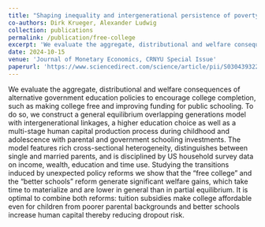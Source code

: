 ```yaml
---
title: "Shaping inequality and intergenerational persistence of poverty: Free college or better schools?" (with Dirk Krueger and Alexander Ludwig)
co-authors: Dirk Krueger, Alexander Ludwig
collection: publications
permalink: /publication/free-college
excerpt: 'We evaluate the aggregate, distributional and welfare consequences of alternative government education policies to encourage college completion, such as making college free and improving funding for public schooling. To do so, we construct a general equilibrium overlapping generations model with intergenerational linkages, a higher education choice as well as a multi-stage human capital production process during childhood and adolescence with parental and government schooling investments. The model features rich cross-sectional heterogeneity, distinguishes between single and married parents, and is disciplined by US household survey data on income, wealth, education and time use. Studying the transitions induced by unexpected policy reforms we show that the “free college” and the “better schools” reform generate significant welfare gains, which take time to materialize and are lower in general than in partial equilibrium. It is optimal to combine both reforms: tuition subsidies make college affordable even for children from poorer parental backgrounds and better schools increase human capital thereby reducing dropout risk.'
date: 2024-10-15
venue: 'Journal of Monetary Economics, CRNYU Special Issue'
paperurl: 'https://www.sciencedirect.com/science/article/pii/S0304393224001478'
---
```


We evaluate the aggregate, distributional and welfare consequences of alternative government education policies to encourage college completion, such as making college free and improving funding for public schooling. To do so, we construct a general equilibrium overlapping generations model with intergenerational linkages, a higher education choice as well as a multi-stage human capital production process during childhood and adolescence with parental and government schooling investments. The model features rich cross-sectional heterogeneity, distinguishes between single and married parents, and is disciplined by US household survey data on income, wealth, education and time use. Studying the transitions induced by unexpected policy reforms we show that the “free college” and the “better schools” reform generate significant welfare gains, which take time to materialize and are lower in general than in partial equilibrium. It is optimal to combine both reforms: tuition subsidies make college affordable even for children from poorer parental backgrounds and better schools increase human capital thereby reducing dropout risk.
